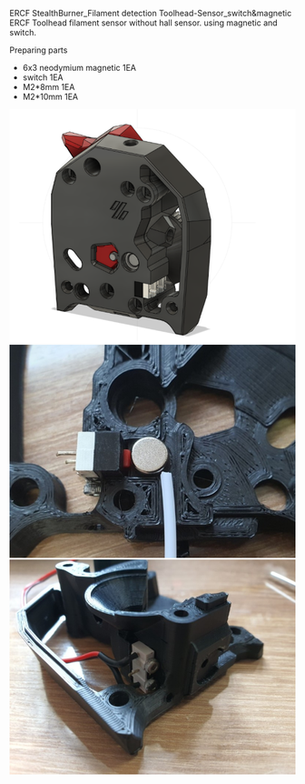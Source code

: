 ERCF StealthBurner_Filament detection Toolhead-Sensor_switch&magnetic
ERCF Toolhead filament sensor without hall sensor. 
using magnetic and switch.


Preparing parts
- 6x3 neodymium magnetic 1EA
- switch 1EA
- M2*8mm 1EA
- M2*10mm 1EA


![Image of ERCF Toolheadsensor](https://github.com/pure100kim/StealthBurner_Toolhead-Sensor_switch/blob/main/Picture/voron%20stealthburner_mag_switch.png)
![Image of ERCF Toolheadsensor](https://github.com/pure100kim/StealthBurner_Toolhead-Sensor_switch/blob/main/Picture/stealthburner_inside.jpg)
![Image of ERCF Toolheadsensor](https://github.com/pure100kim/StealthBurner_Toolhead-Sensor_switch/blob/main/Picture/stealthburner_assembly.jpg)


